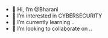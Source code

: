 - 👋 Hi, I’m @Bharani
- 👀 I’m interested in CYBERSECURITY 
- 🌱 I’m currently learning ..
- 💞️ I’m looking to collaborate on ..


<!---
Bharani036/Bharani036 is a ✨ special ✨ repository because its `README.md` (this file) appears on your GitHub profile.
You can click the Preview link to take a look at your changes.
--->
